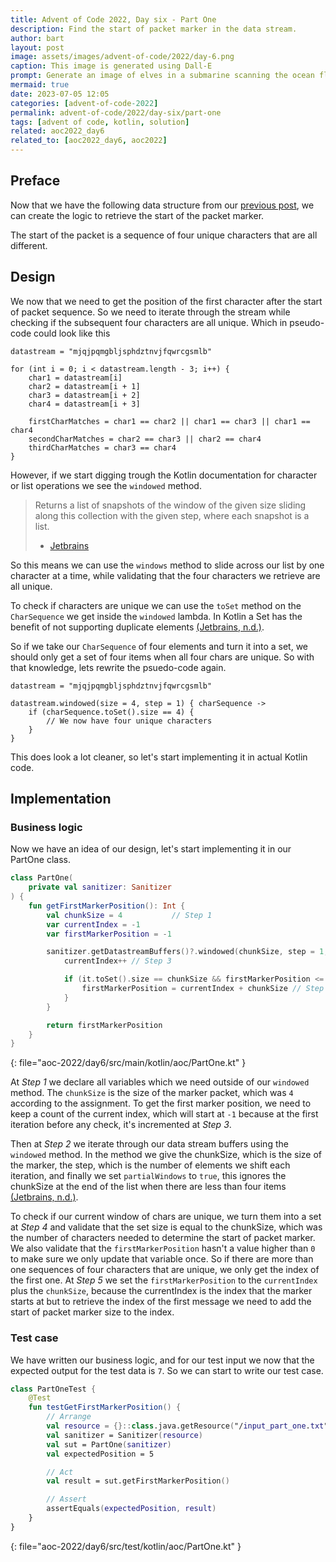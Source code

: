 ```yaml
---
title: Advent of Code 2022, Day six - Part One
description: Find the start of packet marker in the data stream.
author: bart
layout: post
image: assets/images/advent-of-code/2022/day-6.png
caption: This image is generated using Dall-E
prompt: Generate an image of elves in a submarine scanning the ocean floor with sonar rays in a minimalistic flat design
mermaid: true
date: 2023-07-05 12:05
categories: [advent-of-code-2022]
permalink: advent-of-code/2022/day-six/part-one
tags: [advent of code, kotlin, solution]
related: aoc2022_day6
related_to: [aoc2022_day6, aoc2022]
---
```


## Preface

Now that we have the following data structure from our [previous post](./2023-06-28-sanitizer.md), we can create the logic to retrieve the  start of the packet marker.

The start of the packet is a sequence of four unique characters that are all different.

## Design

We now that we need to get the position of the first character after the start of packet sequence. So we need to iterate through
the stream while checking if the subsequent four characters are all unique. Which in pseudo-code could look like this

```
datastream = "mjqjpqmgbljsphdztnvjfqwrcgsmlb"

for (int i = 0; i < datastream.length - 3; i++) {
    char1 = datastream[i]
    char2 = datastream[i + 1]
    char3 = datastream[i + 2]
    char4 = datastream[i + 3]

    firstCharMatches = char1 == char2 || char1 == char3 || char1 == char4
    secondCharMatches = char2 == char3 || char2 == char4
    thirdCharMatches = char3 == char4
}
```

However, if we start digging trough the Kotlin documentation for character or list operations we see the `windowed` method. 

> Returns a list of snapshots of the window of the given size sliding along this collection with the given step, where each snapshot is a list.
> - [Jetbrains](https://kotlinlang.org/api/latest/jvm/stdlib/kotlin.collections/windowed.html)

So this means we can use the `windows` method to slide across our list by one character at a time, while validating that the four characters we retrieve are all unique.

To check if characters are unique we can use the `toSet` method on the `CharSequence` we get inside the `windowed` lambda.
In Kotlin a Set has the benefit of not supporting duplicate elements [(Jetbrains, n.d.)](https://kotlinlang.org/api/latest/jvm/stdlib/kotlin.collections/-set/#kotlin.collections.Set).

So if we take our `CharSequence` of four elements and turn it into a set, we should only get a set of four items when all four chars are unique. So with that knowledge, lets rewrite the psuedo-code again.

```
datastream = "mjqjpqmgbljsphdztnvjfqwrcgsmlb"

datastream.windowed(size = 4, step = 1) { charSequence ->
    if (charSequence.toSet().size == 4) {
        // We now have four unique characters
    }
}
```

This does look a lot cleaner, so let's start implementing it in actual Kotlin code.

## Implementation

### Business logic

Now we have an idea of our design, let's start implementing it in our PartOne class.

```kotlin
class PartOne(
    private val sanitizer: Sanitizer
) {
    fun getFirstMarkerPosition(): Int {
        val chunkSize = 4           // Step 1
        var currentIndex = -1
        var firstMarkerPosition = -1

        sanitizer.getDatastreamBuffers()?.windowed(chunkSize, step = 1, partialWindows = true) { // Step 2
            currentIndex++ // Step 3

            if (it.toSet().size == chunkSize && firstMarkerPosition <= 0) { // Step 4
                firstMarkerPosition = currentIndex + chunkSize // Step 5
            }
        }

        return firstMarkerPosition
    }
}
```
{: file="aoc-2022/day6/src/main/kotlin/aoc/PartOne.kt" }

At _Step 1_ we declare all variables which we need outside of our `windowed` method. The `chunkSize` is the size of the marker packet, which was `4` according to the assignment. To get the first marker position, we need to keep a count of the current index, which will start at `-1` because at the first iteration before any check, it's incremented at _Step 3_.

Then at _Step 2_ we iterate through our data stream buffers using the `windowed` method. In the method we give the chunkSize, which is the size of the marker, the step, which is the number of elements we shift each iteration, and finally we set `partialWindows` to `true`, this ignores the chunkSize at the end of the list when there are less than four items [(Jetbrains, n.d.)](https://kotlinlang.org/api/latest/jvm/stdlib/kotlin.collections/windowed.html).

To check if our current window of chars are unique, we turn them into a set at _Step 4_ and validate that the set size is equal to the chunkSize, which was the number of characters needed to determine the start of packet marker. We also validate that the `firstMarkerPosition` hasn't a value higher than `0` to make sure we only update that variable once. So if there are more than one sequences of four characters that are unique, we only get the index of the first one. At _Step 5_ we set the `firstMarkerPosition` to the `currentIndex` plus the `chunkSize`, because the currentIndex is the index that the marker starts at but to retrieve the index of the first message we need to add the start of packet marker size to the index.

### Test case

We have written our business logic, and for our test input we now that the expected output for the test data is `7`. So we can start to write our test case.

```kotlin
class PartOneTest {
    @Test
    fun testGetFirstMarkerPosition() {
        // Arrange
        val resource = {}::class.java.getResource("/input_part_one.txt")
        val sanitizer = Sanitizer(resource)
        val sut = PartOne(sanitizer)
        val expectedPosition = 5

        // Act
        val result = sut.getFirstMarkerPosition()

        // Assert
        assertEquals(expectedPosition, result)
    }
}
```
{: file="aoc-2022/day6/src/test/kotlin/aoc/PartOne.kt" }
